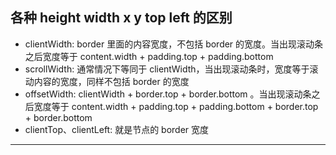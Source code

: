 ## 各种 height width x y top left 的区别
* clientWidth: border 里面的内容宽度，不包括 border 的宽度。当出现滚动条之后宽度等于 content.width + padding.top + padding.bottom
* scrollWidth: 通常情况下等同于 clientWidth，当出现滚动条时，宽度等于滚动内容的宽度，同样不包括 border 的宽度
* offsetWidth: clientWidth + border.top + border.bottom 。当出现滚动条之后宽度等于 content.width + padding.top + padding.bottom + border.top + border.bottom
* clientTop、clientLeft: 就是节点的 border 宽度
***